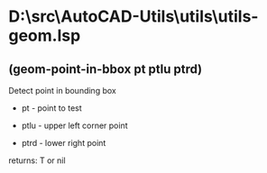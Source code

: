 # D:\src\AutoCAD-Utils\utils\utils-geom.lsp
## (geom-point-in-bbox pt ptlu ptrd)
Detect point in bounding box
* pt - point to test
* ptlu - upper left corner point
* ptrd - lower right point
returns: T or nil
